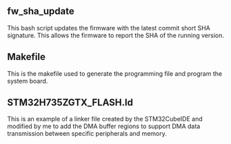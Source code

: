 ## fw_sha_update
This bash script updates the firmware with the latest commit short SHA signature. This allows the firmware to report the SHA of the running version. 

## Makefile
This is the makefile used to generate the programming file and program the system board.

## STM32H735ZGTX_FLASH.ld
This is an example of a linker file created by the STM32CubeIDE and modified by me to add the DMA buffer regions to support DMA data transmission between specific peripherals and memory.
